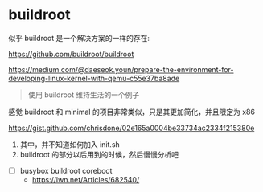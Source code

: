 # buildroot
似乎 buildroot 是一个解决方案的一样的存在:

https://github.com/buildroot/buildroot

https://medium.com/@daeseok.youn/prepare-the-environment-for-developing-linux-kernel-with-qemu-c55e37ba8ade
> 使用 buildroot 维持生活的一个例子

感觉 buildroot 和 minimal 的项目非常类似，只是其更加简化，并且限定为 x86

https://gist.github.com/chrisdone/02e165a0004be33734ac2334f215380e
1. 其中，并不知道如何加入 init.sh
2. buildroot 的部分以后用到的时候，然后慢慢分析吧

- [ ] busybox buildroot coreboot
  - https://lwn.net/Articles/682540/
